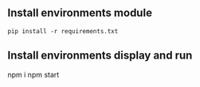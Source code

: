 ## Install environments module
```
pip install -r requirements.txt
```
## Install environments display and run
npm i
npm start